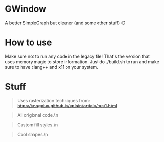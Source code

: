 # GWindow
A better SimpleGraph but cleaner (and some other stuff) :D
# How to use
Make sure not to run any code in the legacy file! That's the version
that uses memory magic to store information.
Just do ./build.sh to run and make sure to have clang++ and x11 on
your system.
# Stuff
> Uses rasterization techniques from: https://magcius.github.io/xplain/article/rast1.html

> All origional code.\n

> Custom fill styles.\n

> Cool shapes.\n
